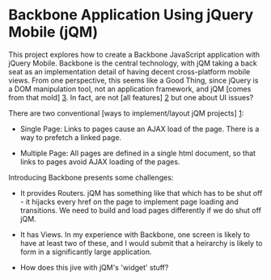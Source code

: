 Backbone Application Using jQuery Mobile (jQM)
=====================================================

This project explores how to create a Backbone JavaScript application with
jQuery Mobile. Backbone is the central technology, with jQM taking a back seat
as an implementation detail of having decent cross-platform mobile views. From
one perspective, this seems like a Good Thing, since jQuery is a DOM
manipulation tool, not an application framework, and jQM [comes from that mold]
[3]. In fact, are not [all features] [2] but one about UI issues?


There are two conventional [ways to implement/layout jQM projects] [1]:

  * Single Page: Links to pages cause an AJAX load of the page. There is a way
    to prefetch a linked page.

  * Multiple Page: All pages are defined in a single html document, so that
    links to pages avoid AJAX loading of the pages.

Introducing Backbone presents some challenges:

  * It provides Routers. jQM has something like that which has to be shut off -
    it hijacks every href on the page to implement page loading and
    transitions. We need to build and load pages differently if we do shut off
    jQM.

  * It has Views. In my experience with Backbone, one screen is likely to
    have at least two of these, and I would submit that a heirarchy is likely
    to form in a significantly large application.

  * How does this jive with jQM's 'widget' stuff?

[1]: http://jquerymobile.com/demos/1.0/docs/pages/page-anatomy.html "jQuery Mobile Page Anatomy"
[2]: http://jquerymobile.com/demos/1.0/docs/about/features.html "jQuery Mobile Features"
[3]: http://jquerymobile.com/demos/1.0/docs/about/intro.html "jQuery Mobile Overview"
